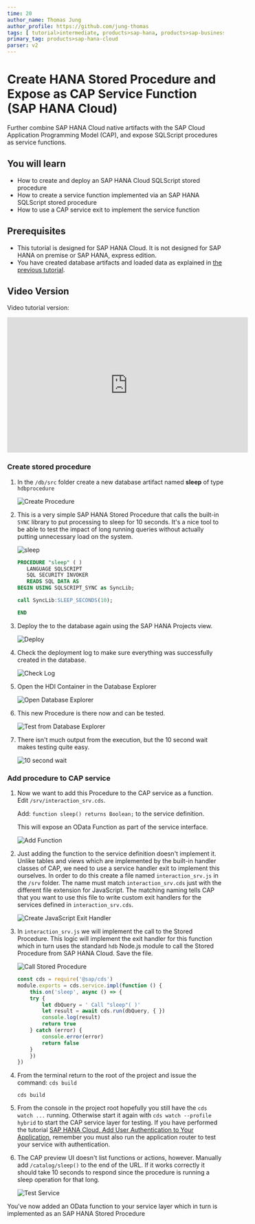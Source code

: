 ```yaml
---
time: 20
author_name: Thomas Jung
author_profile: https://github.com/jung-thomas
tags: [ tutorial>intermediate, products>sap-hana, products>sap-business-application-studio, software-product-function>sap-cloud-application-programming-model]
primary_tag: products>sap-hana-cloud
parser: v2
---
```


# Create HANA Stored Procedure and Expose as CAP Service Function (SAP HANA Cloud)

<!-- description --> Further combine SAP HANA Cloud native artifacts with the SAP Cloud Application Programming Model (CAP), and expose SQLScript procedures as service functions.

## You will learn

- How to create and deploy an SAP HANA Cloud SQLScript stored procedure
- How to create a service function implemented via an SAP HANA SQLScript stored procedure
- How to use a CAP service exit to implement the service function

## Prerequisites

- This tutorial is designed for SAP HANA Cloud. It is not designed for SAP HANA on premise or SAP HANA, express edition.
- You have created database artifacts and loaded data as explained in [the previous tutorial](hana-cloud-cap-calc-view).

## Video Version

Video tutorial version:

<iframe width="560" height="315" src="https://www.youtube.com/embed/wr9KpbqsNpM" frameborder="0" allow="accelerometer; autoplay; clipboard-write; encrypted-media; gyroscope; picture-in-picture" allowfullscreen></iframe>

### Create stored procedure

1. In the `/db/src` folder create a new database artifact named **sleep** of type `hdbprocedure`

    ![Create Procedure](create_procedure.png)

1. This is a very simple SAP HANA Stored Procedure that calls the built-in `SYNC` library to put processing to sleep for 10 seconds. It's a nice tool to be able to test the impact of long running queries without actually putting unnecessary load on the system.

    ![sleep](sleep.png)

    ```SQL
    PROCEDURE "sleep" ( )
       LANGUAGE SQLSCRIPT
       SQL SECURITY INVOKER
       READS SQL DATA AS
    BEGIN USING SQLSCRIPT_SYNC as SyncLib;

    call SyncLib:SLEEP_SECONDS(10);

    END
    ```

1. Deploy the to the database again using the SAP HANA Projects view.

    ![Deploy](deploy.png)

1. Check the deployment log to make sure everything was successfully created in the database.

    ![Check Log](check_log.png)

1. Open the HDI Container in the Database Explorer

    ![Open Database Explorer](open_db_explorer.png)

1. This new Procedure is there now and can be tested.

    ![Test from Database Explorer](test_from_db_explorer.png)

1. There isn't much output from the execution, but the 10 second wait makes testing quite easy.

    ![10 second wait](10_seconds.png)

### Add procedure to CAP service

1. Now we want to add this Procedure to the CAP service as a function.  Edit `/srv/interaction_srv.cds`.

    Add: ```function sleep() returns Boolean;``` to the service definition.

    This will expose an OData Function as part of the service interface.

    ![Add Function](add_function.png)

1. Just adding the function to the service definition doesn't implement it. Unlike tables and views which are implemented by the built-in handler classes of CAP, we need to use a service handler exit to implement this ourselves. In order to do this create a file named `interaction_srv.js` in the `/srv` folder. The name must match `interaction_srv.cds` just with the different file extension for JavaScript. The matching naming tells CAP that you want to use this file to write custom exit handlers for the services defined in `interaction_srv.cds`.

    ![Create JavaScript Exit Handler](create_exit.png)

1. In `interaction_srv.js` we will implement the call to the Stored Procedure.  This logic will implement the exit handler for this function which in turn uses the standard `hdb` Node.js module to call the Stored Procedure from SAP HANA Cloud.  Save the file.

    ![Call Stored Procedure](call_stored_procedure.png)

    ```JavaScript
    const cds = require('@sap/cds')
    module.exports = cds.service.impl(function () {
        this.on('sleep', async () => {
        try {
            let dbQuery = ' Call "sleep"( )'
            let result = await cds.run(dbQuery, { })
            console.log(result)
            return true
        } catch (error) {
            console.error(error)
            return false
        }
        })
    })
    ```

1. From the terminal return to the root of the project and issue the command: `cds build`

    ```shell
    cds build
    ```

1. From the console in the project root hopefully you still have the `cds watch ...` running. Otherwise start it again with `cds watch --profile hybrid` to start the CAP service layer for testing.  If you have performed the tutorial [SAP HANA Cloud, Add User Authentication to Your Application](hana-cloud-cap-add-authentication), remember you must also run the application router to test your service with authentication.

1. The CAP preview UI doesn't list functions or actions, however. Manually add `/catalog/sleep()` to the end of the URL. If it works correctly it should take 10 seconds to respond since the procedure is running a sleep operation for that long.

    ![Test Service](sleep_true.png)

You've now added an OData function to your service layer which in turn is implemented as an SAP HANA Stored Procedure
